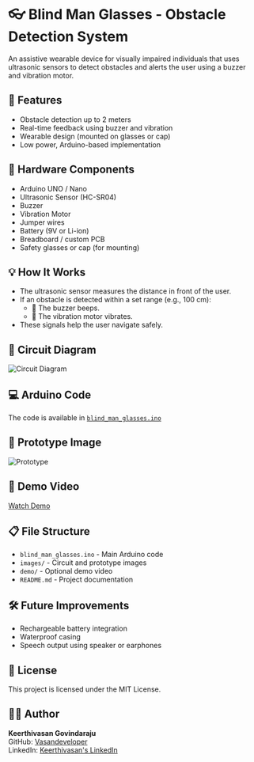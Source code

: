 # 👓 Blind Man Glasses - Obstacle Detection System

An assistive wearable device for visually impaired individuals that uses ultrasonic sensors to detect obstacles and alerts the user using a buzzer and vibration motor.

## 📌 Features

- Obstacle detection up to 2 meters
- Real-time feedback using buzzer and vibration
- Wearable design (mounted on glasses or cap)
- Low power, Arduino-based implementation

## 🧰 Hardware Components

- Arduino UNO / Nano
- Ultrasonic Sensor (HC-SR04)
- Buzzer
- Vibration Motor
- Jumper wires
- Battery (9V or Li-ion)
- Breadboard / custom PCB
- Safety glasses or cap (for mounting)

## 💡 How It Works

- The ultrasonic sensor measures the distance in front of the user.
- If an obstacle is detected within a set range (e.g., 100 cm):
  - 🔔 The buzzer beeps.
  - 🔄 The vibration motor vibrates.
- These signals help the user navigate safely.

## 🧠 Circuit Diagram

![Circuit Diagram](images/circuit_diagram.png)

## 💻 Arduino Code

The code is available in [`blind_man_glasses.ino`](blind_man_glasses.ino)

## 📸 Prototype Image

![Prototype](images/prototype_photo.jpg)

## 🎥 Demo Video

[Watch Demo](https://your-youtube-link.com)

## 📋 File Structure

- `blind_man_glasses.ino` - Main Arduino code
- `images/` - Circuit and prototype images
- `demo/` - Optional demo video
- `README.md` - Project documentation

## 🛠️ Future Improvements

- Rechargeable battery integration
- Waterproof casing
- Speech output using speaker or earphones

## 📜 License

This project is licensed under the MIT License.

## 🙋‍♂️ Author

**Keerthivasan Govindaraju**  
GitHub: [Vasandeveloper](https://github.com/Vasandeveloper)  
LinkedIn: [Keerthivasan's LinkedIn](https://www.linkedin.com/in/keerthivasan-govindaraju-364076319)
